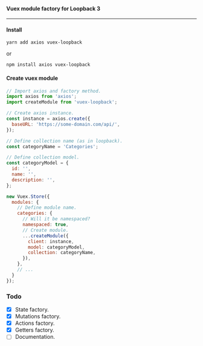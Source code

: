 #### Vuex module factory for Loopback 3
___

#### Install
```
yarn add axios vuex-loopback
```
or
```
npm install axios vuex-loopback
```

#### Create vuex module
```javascript
// Import axios and factory method.
import axios from 'axios';
import createModule from 'vuex-loopback';

// Create axios instance.
const instance = axios.create({
  baseURL: 'https://some-domain.com/api/',
});

// Define collection name (as in loopback).
const categoryName = 'Categories';

// Define collection model.
const categoryModel = {
  id: '',
  name: '',
  description: '',
};

new Vuex.Store({
  modules: {
    // Define module name.
    categories: {
      // Will it be namespaced?
      namespaced: true,
      // Create module.
      ...createModule({
        client: instance,
        model: categoryModel,
        collection: categoryName,
      }),
    },
    // ...
  }
});
```

### Todo

* [x] State factory.
* [x] Mutations factory.
* [x] Actions factory.
* [x] Getters factory.
* [ ] Documentation.
